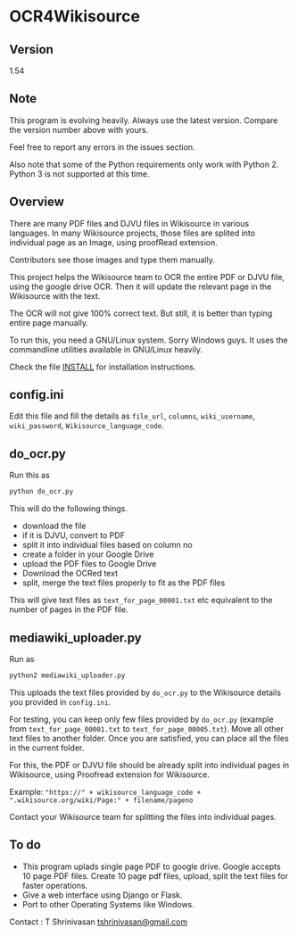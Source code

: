 # OCR4Wikisource

## Version

1.54

## Note

This program is evolving heavily. Always use the latest version. Compare the version number above with yours.

Feel free to report any errors in the issues section.

Also note that some of the Python requirements only work with Python 2. Python 3 is not supported at this time.

## Overview

There are many PDF files and DJVU files in Wikisource in various languages.
In many Wikisource projects, those files are splited into individual page as an Image, using proofRead extension.

Contributors see those images and type them manually.

This project helps the Wikisource team to OCR the entire PDF or DJVU file, using the google drive OCR.
Then it will update the relevant page in the Wikisource with the text.

The OCR will not give 100% correct text. But still, it is better than typing entire page manually.

To run this, you need a GNU/Linux system. Sorry Windows guys. It uses the commandline utilities available in GNU/Linux heavily.

Check the file [INSTALL](INSTALL.md) for installation instructions.

## config.ini

Edit this file and fill the details as `file_url`, `columns`, `wiki_username`, `wiki_password`, `Wikisource_language_code`.

## do_ocr.py

Run this as

```bash
python do_ocr.py
```

This will do the following things.

* download the file
* if it is DJVU, convert to PDF
* split it into individual files based on column no
* create a folder in your Google Drive
* upload the PDF files to Google Drive
* Download the OCRed text
* split, merge the text files properly to fit as the PDF files

This will give text files as `text_for_page_00001.txt` etc equivalent to the number of pages in the PDF file.

## mediawiki_uploader.py

Run as

```bash
python2 mediawiki_uploader.py
```

This uploads the text files provided by `do_ocr.py` to the Wikisource details you provided in `config.ini`.

For testing, you can keep only few files provided by `do_ocr.py` (example from `text_for_page_00001.txt` to `text_for_page_00005.txt`). Move all other text files to another folder. Once you are satisfied, you can place all the files in the current folder.

For this, the PDF or DJVU file should be already split into individual pages in Wikisource, using Proofread extension for Wikisource.

Example:  `"https://" + wikisource_language_code + ".wikisource.org/wiki/Page:" + filename/pageno`

Contact your Wikisource team for splitting the files into individual pages.

## To do

* This program uplads single page PDF to google drive. Google accepts 10 page PDF files. Create 10 page pdf files, upload, split the text files for faster operations.
* Give a web interface using Django or Flask.
* Port to other Operating Systems like Windows.

Contact : T Shrinivasan <tshrinivasan@gmail.com>

